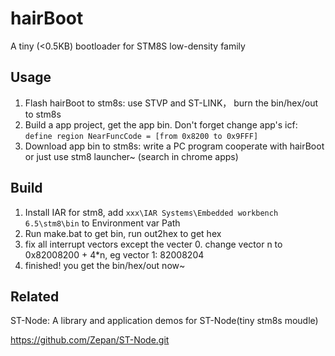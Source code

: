 hairBoot
========

A tiny (<0.5KB) bootloader for STM8S  low-density family 

Usage
-----
1. Flash hairBoot to stm8s: use STVP and ST-LINK， burn the bin/hex/out to stm8s
2. Build a app project, get the app bin. 
   Don't forget change app's icf: `define region NearFuncCode = [from 0x8200 to 0x9FFF]`
3. Download app bin to stm8s: 
   write a PC program cooperate with hairBoot or 
   just use stm8 launcher~ (search in chrome apps)

Build
-----
1. Install IAR for stm8, add `xxx\IAR Systems\Embedded workbench 6.5\stm8\bin` to Environment var Path
2. Run make.bat to get bin, run out2hex to get hex
3. fix all interrupt vectors except the vecter 0.
   change vector n to 0x82008200 + 4*n, eg vector 1: 82008204
4. finished! you get the bin/hex/out now~

Related
-------
ST-Node: A library and application demos for ST-Node(tiny stm8s moudle)

https://github.com/Zepan/ST-Node.git
